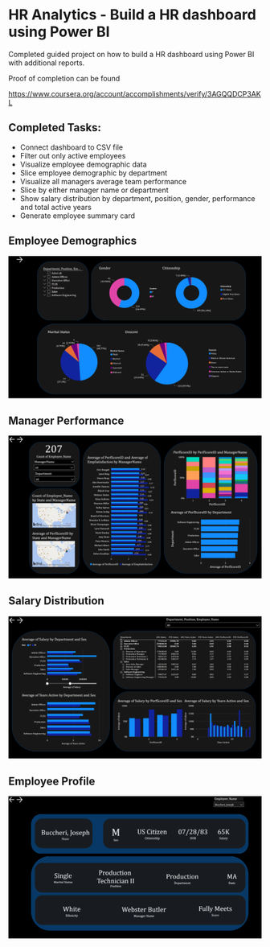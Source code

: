 # HR Analytics - Build a HR dashboard using Power BI

Completed guided project on how to build a HR dashboard using Power BI with additional reports.

Proof of completion can be found

https://www.coursera.org/account/accomplishments/verify/3AGQQDCP3AKL

## Completed Tasks:

* Connect dashboard to CSV file
* Filter out only active employees
* Visualize employee demographic data
* Slice employee demographic by department
* Visualize all managers average team performance
* Slice by either manager name or department
* Show salary distribution by department, position, gender, performance and total active years
* Generate employee summary card

## Employee Demographics

![](IMAGES/Employee%20Demographics.PNG)

## Manager Performance

![](IMAGES/Manager%20Performance.PNG)

## Salary Distribution

![](IMAGES/Salary%20Distribution.PNG)

## Employee Profile

![](IMAGES/Employee%20Profile.PNG)